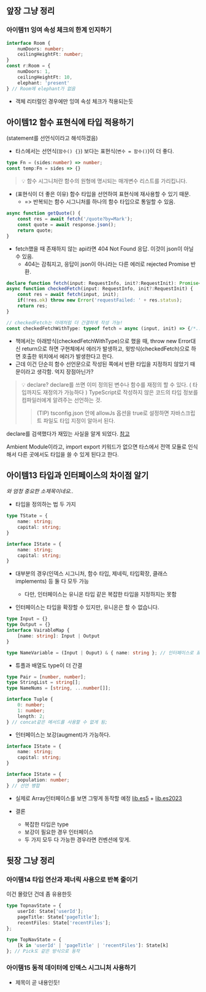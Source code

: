 ## 앞장 그냥 정리

### 아이템11 잉여 속성 체크의 한계 인지하기

```ts
interface Room {
	numDoors: number;
	ceilingHeightFt: number;
}
const r:Room = {
	numDoors: 1,
	ceilingHeightFt: 10,
	elephant: 'present'
} // Room에 elephant가 없음
```

* 객체 리터럴인 경우에만 잉여 속성 체크가 적용되는듯

## 아이템12 함수 표현식에 타입 적용하기

(statement를 선언식이라고 해석하겠음)

* 타스에서는 선언식(`함수() {}`) 보다는 표현식(`변수 = 함수()`)이 더 좋다.


```ts
type Fn = (sides:number) => number;
const temp:Fn = sides => {}
```

> 💡 함수 시그니처란 함수의 원형에 명시되는 매개변수 리스트를 가리킵니다.

* (표현식이 더 좋은 이유) 함수 타입을 선언하여 표현식에 재사용할 수 있기 때문.
  * => 반복되는 함수 시그니처를 하나의 함수 타입으로 통일할 수 있음.

```ts
async function getQuote() {
	const res = await fetch('/quote?by=Mark');
	const quote = await response.json();
	return quote;
}
```

* fetch했을 때 존재하지 않는 api라면 404 Not Found 응답. 이것이 json이 아닐 수 있음.
  * 404는 감춰지고, 응답이 json이 아니라는 다른 에러로 rejected Promise 반환.

```ts
declare function fetch(input: RequestInfo, init?:RequestInit): Promise<Response>;
async function checkedFetch(input: RequestInfo, init?:RequestInit) {
	const res = await fetch(input, init);
	if(!res.ok) throw new Error('requestFailed: ' + res.status);
	return res;
}

// checkedFetch는 아래처럼 더 간결하게 작성 가능!
const checkedFetchWithType: typeof fetch = async (input, init) => {/*...*/}
```

* 책에서는 아래방식(checkedFetchWithType)으로 했을 때, throw new Error대신 return으로 하면 구현체에서 에러가 발생하고, 윗방식(checkedFetch)으로 하면 호출한 위치에서 에러가 발생한다고 한다.
* 근데 이건 단순히 함수 선언문으로 작성된 쪽에서 반환 타입을 지정하지 않았기 때문이라고 생각함. 억지 장점아닌가?

> 💡 declare?
> declare를 쓰면 이미 정의된 변수나 함수를 재정의 할 수 있다. ( 타입까지도 재정의가 가능하다 )
> TypeScript로 작성하지 않은 코드의 타입 정보를 컴파일러에게 알려주는 선언하는 것.
>> (TIP) tsconfig.json 안에 allowJs 옵션을 true로 설정하면 자바스크립트 파일도 타입 지정이 알아서 된다.

declare를 검색했다가 재밌는 사실을 알게 되었다. [참고](https://html-jc.tistory.com/604)

Ambient Module이라고, import export 키워드가 없으면 타스에서 전역 모듈로 인식해서 다른 곳에서도 타입을 쓸 수 있게 된다고 한다.

## 아이템13 타입과 인터페이스의 차이점 알기

*와 엄청 중요한 소제목이네요..*

* 타입을 정의하는 법 두 가지

```ts
type TState = {
	name: string;
	capital: string;
}

interface IState = {
	name: string;
	capital: string;
}
```

* 대부분의 경우(인덱스 시그니처, 함수 타입, 제네릭, 타입확장, 클래스 implements) 등 둘 다 모두 가능
  * 다만, 인터페이스는 유니온 타입 같은 복잡한 타입을 지정하지는 못함

* 인터페이스는 타입을 확장할 수 있지만, 유니온은 할 수 없습니다.

```ts
type Input = {}
type Output = {}
interface VairableMap {
	[name: string]: Input | Output
}

type NameVariable = (Input | Ouput) & { name: string }; // 인터페이스로 표현 불가
```

* 튜플과 배열도 type이 더 간결

```ts
type Pair = [number, number];
type StringList = string[];
type NameNums = [string, ...number[]];

interface Tuple {
	0: number;
	1: number;
	length: 2;
} // concat같은 메서드를 사용할 수 없게 됨;
```

* 인터페이스는 보강(augment)가 가능하다.

```ts
interface IState = {
	name: string;
	capital: string;
}

interface IState = {
	population: number;
} // 선언 병합
```

* 실제로 Array인터페이스를 보면 그렇게 동작할 예정 [lib.es5](https://github.com/microsoft/TypeScript/blob/main/src/lib/es5.d.ts#L1304) + [lib.es2023](https://github.com/microsoft/TypeScript/blob/main/src/lib/es2023.array.d.ts#L1)

* 결론
  * 복잡한 타입은 type
  * 보강이 필요한 경우 인터페이스
  * 두 가지 모두 다 가능한 경우라면 컨벤션에 맞게.

## 뒷장 그냥 정리

### 아이템14 타입 연산과 제너릭 사용으로 반복 줄이기

이건 몰랐던 건데 좀 유용한듯
``` ts
type TopnavState = {
	userId: State['userId'];
	pageTitle: State['pageTitle'];
	recentFiles: State['recentFiles'];
};

type TopNavState = {
	[k in 'userId' | 'pageTitle' | 'recentFiles']: State[k]
}; // Pick도 같은 방식으로 동작
```

### 아이템15 동적 데이터에 인덱스 시그니처 사용하기

* 제목이 곧 내용인듯!
